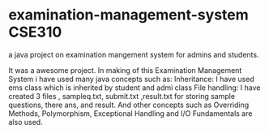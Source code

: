 # examination-management-system CSE310
a java project on examination mangement system for admins and students.


It was a awesome project. In making of this Examination Management System i have used many java concepts such as:
Inheritance: I have used ems class which is inherited by student and admi class
File handling: I have created 3 files , sampleq.txt, submit.txt ,result.txt for storing sample questions, there ans, and result.
And other concepts such as Overriding Methods, Polymorphism, Exceptional Handling and I/O Fundamentals are also used.
